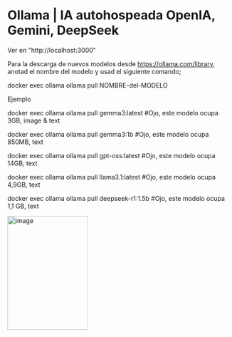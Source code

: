 # Ollama | IA autohospeada OpenIA, Gemini, DeepSeek

Ver en "http://localhost:3000"

Para la descarga de nuevos modelos desde https://ollama.com/library, anotad el nombre del modelo y usad el siguiente comando;

docker exec ollama ollama pull NOMBRE-del-MODELO

Ejemplo

docker exec ollama ollama pull gemma3:latest #Ojo, este modelo ocupa 3GB, image & text

docker exec ollama ollama pull gemma3:1b #Ojo, este modelo ocupa 850MB, text

docker exec ollama ollama pull gpt-oss:latest #Ojo, este modelo ocupa 14GB, text

docker exec ollama ollama pull llama3.1:latest #Ojo, este modelo ocupa 4,9GB, text

docker exec ollama ollama pull deepseek-r1:1.5b #Ojo, este modelo ocupa 1,1 GB, text

<img width="181" height="256" alt="image" src="https://github.com/user-attachments/assets/5a1305dc-1fd9-442d-9683-436426fff57d" />
